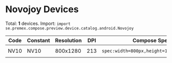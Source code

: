 # Novojoy Devices

Total: **1** devices. Import: `import se.premex.compose.preview.device.catalog.android.Novojoy`

| Code | Constant | Resolution | DPI | Compose Spec | Preview Usage |
|------|----------|------------|-----|-------------|---------------|
| NV10 | NV10 | 800x1280 | 213 | `spec:width=800px,height=1280px,dpi=213` | `@Preview(device = Novojoy.NV10)` |

<!-- Generated automatically. Do not edit manually. -->
